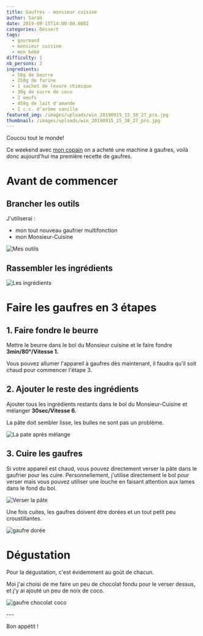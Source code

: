 ```yaml
---
title: Gaufres - monsieur cuisine
author: Sarah
date: 2019-09-15T14:00:00.000Z
categories: Déssert
tags:
  - gourmand
  - monsieur cuisine
  - mon bébé
difficulty: 1
nb_persons: 2
ingredients:
  - 50g de beurre
  - 250g de farine
  - 1 sachet de levure chimique
  - 30g de sucre de coco
  - 2 oeufs
  - 450g de lait d'amande
  - 1 c.c. d’arôme vanille
featured_img: /images/uploads/win_20190915_15_38_27_pro.jpg
thumbnail: /images/uploads/win_20190915_15_38_27_pro.jpg
---
```

Coucou tout le monde!

Ce weekend avec [mon copain](https://benjamin.caradeuc.info) on a acheté une machine à gaufres, voilà donc aujourd'hui ma première recette de gaufres.

# Avant de commencer

## Brancher les outils

J'utiliserai : 

* mon tout nouveau gaufrier multifonction
* mon Monsieur-Cuisine

![Mes outils](/images/uploads/70837763_441260923158298_3651809756038823936_n.jpg "Mes outils")

## Rassembler les ingrédients

![Les ingrédients](/images/uploads/70861081_1120971731429747_6021445308909617152_n.jpg "Les ingrédients")

# Faire les gaufres en 3 étapes

## 1. Faire fondre le beurre

Mettre le beurre dans le bol du Monsieur cuisine et le faire fondre **3min/80°/Vitesse 1.**

Vous pouvez allumer l'appareil à gaufres dès maintenant, il faudra qu'il soit chaud pour commencer l'étape 3.

## 2. Ajouter le reste des ingrédients

Ajouter tous les ingrédients restants dans le bol du Monsieur-Cuisine et mélanger **30sec/Vitesse 6.**

La pâte doit sembler lisse, les bulles ne sont pas un problème.

![La pate après mélange](/images/uploads/69389918_1167246670134526_8253940305456267264_n.jpg "La pate après mélange")

## 3. Cuire les gaufres

Si votre appareil est chaud, vous pouvez directement verser la pâte dans le gaufrier pour les cuire. Personnellement, j'utilise directement le bol pour verser mais vous pouvez utiliser une louche en faisant attention aux lames dans le fond du bol.

![Verser la pâte](/images/uploads/70614841_661088580963522_4376458562365292544_n.jpg "Verser la pâte")

Une fois cuites, les gaufres doivent être dorées et un tout petit peu croustillantes. 

![gaufre dorée](/images/uploads/70911179_1698059840325848_719195683919233024_n.jpg "gaufre dorée")

# Dégustation

Pour la dégustation, c'est évidemment au goût de chacun.

Moi j'ai choisi de me faire un peu de chocolat fondu pour le verser dessus, et j'y ai ajouté un peu de noix de coco.

![gaufre chocolat coco](/images/uploads/70781511_461670687752237_701072532542849024_n.jpg "gaufre chocolat coco")

\---

Bon appétit !

